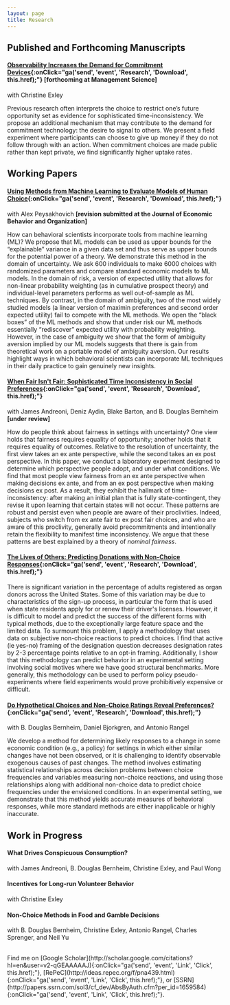 ```yaml
---
layout: page
title: Research
---
```


## Published and Forthcoming Manuscripts

#### [Observability Increases the Demand for Commitment Devices](http://bit.ly/commitment-paper-ssrn){:onClick="ga('send', 'event', 'Research', 'Download', this.href);"} **\[forthcoming at Management Science\]**

with Christine Exley

Previous research often interprets the choice to restrict one’s future opportunity set as evidence for sophisticated time-inconsistency. We propose an additional mechanism that may contribute to the demand for commitment technology: the desire to signal to others. We present a field experiment where participants can choose to give up money if they do not follow through with an action. When commitment choices are made public rather than kept private, we find significantly higher uptake rates.

## Working Papers

#### [Using Methods from Machine Learning to Evaluate Models of Human Choice](http://bit.ly/ML-risk-paper-ssrn){:onClick="ga('send', 'event', 'Research', 'Download', this.href);"}

with Alex Peysakhovich **[revision submitted at the Journal of Economic Behavior and Organization]**

How can behavioral scientists incorporate tools from machine learning (ML)? We propose that ML models can be used as upper bounds for the “explainable” variance in a given data set and thus serve as upper bounds for the potential power of a theory. We demonstrate this method in the domain of uncertainty. We ask 600 individuals to make 6000 choices with randomized parameters and compare standard economic models to ML models. In the domain of risk, a version of expected utility that allows for non-linear probability weighting (as in cumulative prospect theory) and individual-level parameters performs as well out-of-sample as ML techniques. By contrast, in the domain of ambiguity, two of the most widely studied models (a linear version of maximin preferences and second order expected utility) fail to compete with the ML methods. We open the “black boxes” of the ML methods and show that under risk our ML methods essentially “rediscover” expected utility with probability weighting. However, in the case of ambiguity we show that the form of ambiguity aversion implied by our ML models suggests that there is gain from theoretical work on a portable model of ambiguity aversion. Our results highlight ways in which behavioral scientists can incorporate ML techniques in their daily practice to gain genuinely new insights.

#### [When Fair Isn't Fair: Sophisticated Time Inconsistency in Social Preferences](http://bit.ly/fairness-paper-ssrn){:onClick="ga('send', 'event', 'Research', 'Download', this.href);"}

with James Andreoni, Deniz Aydin, Blake Barton, and B. Douglas Bernheim **[under review]**

How do people think about fairness in settings with uncertainty? One view holds that fairness requires equality of opportunity; another holds that it requires equality of outcomes. Relative to the resolution of uncertainty, the first view takes an ex ante perspective, while the second takes an ex post perspective. In this paper, we conduct a laboratory experiment designed to determine which perspective people adopt, and under what conditions. We find that most people view fairness from an ex ante perspective when making decisions ex ante, and from an ex post perspective when making decisions ex post. As a result, they exhibit the hallmark of time-inconsistency: after making an initial plan that is fully state-contingent, they revise it upon learning that certain states will not occur. These patterns are robust and persist even when people are aware of their proclivities. Indeed, subjects who switch from ex ante fair to ex post fair choices, and who are aware of this proclivity, generally avoid precommitments and intentionally retain the flexibility to manifest time inconsistency. We argue that these patterns are best explained by a theory of *nominal fairness*.


#### [The Lives of Others: Predicting Donations with Non-Choice Responses](http://bit.ly/donations-paper-ssrn){:onClick="ga('send', 'event', 'Research', 'Download', this.href);"} 

There is significant variation in the percentage of adults registered as organ donors across the United States. Some of this variation may be due to characteristics of the sign-up process, in particular the form that is used when state residents apply for or renew their driver's licenses. However, it is difficult to model and predict the success of the different forms with typical methods, due to the exceptionally large feature space and the limited data. To surmount this problem, I apply a methodology that uses data on subjective non-choice reactions to predict choices. I find that active (ie yes-no) framing of the designation question decreases designation rates by 2-3 percentage points relative to an opt-in framing. Additionally, I show that this methodology can predict behavior in an experimental setting involving social motives where we have good structural benchmarks. More generally, this methodology can be used to perform policy pseudo-experiments where field experiments would prove prohibitively expensive or difficult. 

#### [Do Hypothetical Choices and Non-Choice Ratings Reveal Preferences?](http://bit.ly/non-choice-paper-ssrn){:onClick="ga('send', 'event', 'Research', 'Download', this.href);"} 

with B. Douglas Bernheim, Daniel Bjorkgren, and Antonio Rangel

We develop a method for determining likely responses to a change in some economic condition (e.g., a policy) for settings in which either similar changes have not been observed, or it is challenging to identify observable exogenous causes of past changes. The method involves estimating statistical relationships across decision problems between choice frequencies and variables measuring non-choice reactions, and using those relationships along with additional non-choice data to predict choice frequencies under the envisioned conditions. In an experimental setting, we demonstrate that this method yields accurate measures of behavioral responses, while more standard methods are either inapplicable or highly inaccurate.


## Work in Progress

#### What Drives Conspicuous Consumption? 
with James Andreoni, B. Douglas Bernheim, Christine Exley, and Paul Wong

#### Incentives for Long-run Volunteer Behavior
with Christine Exley

#### Non-Choice Methods in Food and Gamble Decisions
with B. Douglas Bernheim, Christine Exley, Antonio Rangel, Charles Sprenger, and Neil Yu

<br>
Find me on [Google Scholar](http://scholar.google.com/citations?hl=en&user=v2-qGEAAAAAJ){:onClick="ga('send', 'event', 'Link', 'Click', this.href);"}, [RePeC](http://ideas.repec.org/f/pna439.html){:onClick="ga('send', 'event', 'Link', 'Click', this.href);"}, or [SSRN](http://papers.ssrn.com/sol3/cf_dev/AbsByAuth.cfm?per_id=1659584){:onClick="ga('send', 'event', 'Link', 'Click', this.href);"}.

